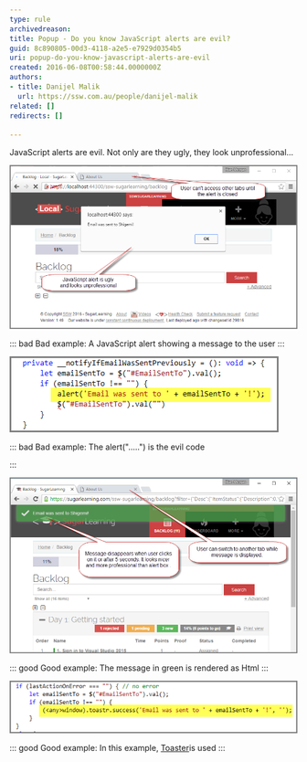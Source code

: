 ```yaml
---
type: rule
archivedreason: 
title: Popup - Do you know JavaScript alerts are evil?
guid: 8c890805-00d3-4118-a2e5-e7929d0354b5
uri: popup-do-you-know-javascript-alerts-are-evil
created: 2016-06-08T00:58:44.0000000Z
authors:
- title: Danijel Malik
  url: https://ssw.com.au/people/danijel-malik
related: []
redirects: []

---
```


JavaScript alerts are evil. Not only are they ugly, they look unprofessional...

<!--endintro-->




![](JS_Alert.png)


::: bad
Bad example: A JavaScript alert showing a message to the user
:::





![](JSAlert_Code.png)


::: bad
Bad example: The alert(".....") is the evil code

:::





![](Toastr_Alert.png)


::: good
Good example: The message in green is rendered as Html
:::





![](JS_Alert_2.png)


::: good
Good example: In this example, [Toaster](https://github.com/CodeSeven/toastr)is used
:::
